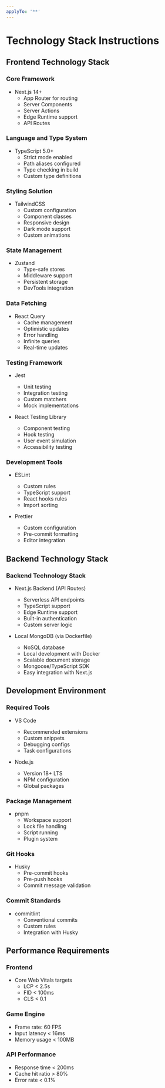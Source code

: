 ```yaml
---
applyTo: '**'
---
```

# Technology Stack Instructions

## Frontend Technology Stack
### Core Framework
- Next.js 14+
  - App Router for routing
  - Server Components
  - Server Actions
  - Edge Runtime support
  - API Routes

### Language and Type System
- TypeScript 5.0+
  - Strict mode enabled
  - Path aliases configured
  - Type checking in build
  - Custom type definitions

### Styling Solution
- TailwindCSS
  - Custom configuration
  - Component classes
  - Responsive design
  - Dark mode support
  - Custom animations

### State Management
- Zustand
  - Type-safe stores
  - Middleware support
  - Persistent storage
  - DevTools integration

### Data Fetching
- React Query
  - Cache management
  - Optimistic updates
  - Error handling
  - Infinite queries
  - Real-time updates

### Testing Framework
- Jest
  - Unit testing
  - Integration testing
  - Custom matchers
  - Mock implementations

- React Testing Library
  - Component testing
  - Hook testing
  - User event simulation
  - Accessibility testing

### Development Tools
- ESLint
  - Custom rules
  - TypeScript support
  - React hooks rules
  - Import sorting

- Prettier
  - Custom configuration
  - Pre-commit formatting
  - Editor integration

## Backend Technology Stack
### Backend Technology Stack

- Next.js Backend (API Routes)
  - Serverless API endpoints
  - TypeScript support
  - Edge Runtime support
  - Built-in authentication
  - Custom server logic

- Local MongoDB (via Dockerfile)
  - NoSQL database
  - Local development with Docker
  - Scalable document storage
  - Mongoose/TypeScript SDK
  - Easy integration with Next.js

## Development Environment
### Required Tools
- VS Code
  - Recommended extensions
  - Custom snippets
  - Debugging configs
  - Task configurations

- Node.js
  - Version 18+ LTS
  - NPM configuration
  - Global packages

### Package Management
- pnpm
  - Workspace support
  - Lock file handling
  - Script running
  - Plugin system

### Git Hooks
- Husky
  - Pre-commit hooks
  - Pre-push hooks
  - Commit message validation

### Commit Standards
- commitlint
  - Conventional commits
  - Custom rules
  - Integration with Husky

## Performance Requirements
### Frontend
- Core Web Vitals targets
  - LCP < 2.5s
  - FID < 100ms
  - CLS < 0.1

### Game Engine
- Frame rate: 60 FPS
- Input latency < 16ms
- Memory usage < 100MB

### API Performance
- Response time < 200ms
- Cache hit ratio > 80%
- Error rate < 0.1%
